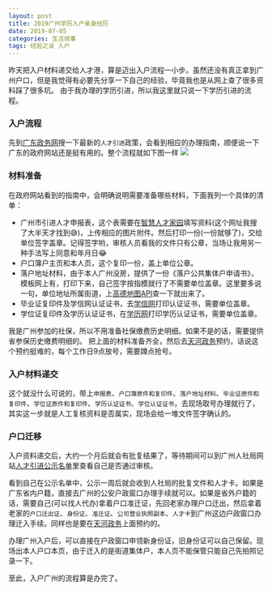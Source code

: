 ```yaml
---
layout: post
title: 2019广州学历入户亲身经历
date: 2019-07-05
categories: 生活琐事
tags: 经验之谈 入户
---
```


昨天把入户材料递交给人才港，算是迈出入户流程一小步。虽然还没有真正拿到广州户口，但是我觉得有必要先分享一下自己的经验，毕竟我也是从网上查了很多资料踩了很多坑。
由于我办理的学历引进，所以我这里就只说一下学历引进的流程。
### 入户流程
先到[广东政务网](https://www.gdzwfw.gov.cn/)搜一下最新的`人才引进`政策，会看到相应的办理指南，顺便说一下广东的政府网站还是挺有用的。整个流程就如下图一样
![](/images/images/人才引进流程.png)

### 材料准备

在政府网站看到的指南中，会明确说明需要准备哪些材料，下面我列一个具体的清单：
- 广州市引进人才申报表，这个表需要在[智慧人才家园](http://gzrsj.hrssgz.gov.cn/vsgzhr/PersonalPortal/home.aspx?TOKENID=L0U1b2N2aEtuMFlEaWRlUldxUEVpUT09&RESID=null)填写资料(这个网址我搜了大半天才找到😅)，上传相应的图片附件。然后打印一份(一份就够了)，交给单位签字盖章。记得签字哟，审核人员看我的文件只有公章，当场让我用另一种手法写上同意和年月日😂
- 户口簿户主页和本人页，这个复印一份，盖上单位公章。
- 落户地址材料，由于本人广州没房，提供了一份《落户公共集体户申请书》，模板网上有，打印下来，自己签字按指模就行了不需要单位盖章。这里要多说一句，单位地址所属街道，上[高德地图API](https://lbs.amap.com/api/javascript-api/example/geocoder/regeocoding)查一下就出来了。
- 毕业证复印件及学信网认证证书，去[学信网](https://my.chsi.com.cn/archive/bab/index.action)打印认证证书，需要单位盖章。
- 学位证复印件及学历认证证书，在[学历网](https://www.chinadegrees.cn/cqva/personal/index.html)打印学历认证证书，需要单位盖章。

我是广州参加的社保，所以不用准备社保缴费历史明细。如果不是的话，需要提供省参保历史缴费明细的。
把上面的材料准备齐全，然后去[天河政务](http://www.thnet.gov.cn/thxxw/zwe_lcfb/zwe_nry.shtml)预约，话说这个预约挺难的，每个工作日9点放号，需要蹲点抢号。

### 入户材料递交

这个就没什么可说的，带上`申报表`、`户口簿原件和复印件`、`落户地址材料`、`毕业证原件和复印件`、`学位证原件和复印件`、`学历认证证书`、`学位认证证书`，去现场取号办理就行了，其实这一步就是人工复核资料是否属实，现场会给一堆文件签字确认的。


### 户口迁移
入户资料递交后，大约一个月后就会有批复结果了，等待期间可以到广州人社局网站[人才引进公示名单](http://gzrsj.hrssgz.gov.cn/vsgzpiapp01/GZPI/Gateway/PersonIntroducePublicity.aspx)里查看自己是否通过审核。

看到自己在公示名单中，公示一周后就会收到人社局的批复文件和人才卡。如果是广东省内户籍，直接去广州的公安户政窗口办理手续就可以。如果是省外户籍的话，需要自己(可以找人代办)拿着户口准迁证，先回老家办理户口迁出，然后拿着老家的`户口迁出证`、`身份证`、`准迁证`、`公司营业执照副本`、`人才卡`到广州这边户政窗口办理迁入手续。同样也是要在[天河政务](http://www.thnet.gov.cn/thxxw/zwe_lcfb/zwe_nry.shtml)上面预约的。

办理广州入户后，可以直接在户政窗口申领新身份证，旧身份证可以自己保留。现场出本人户口本页，由于迁入的是街道集体户，本人页不能保管只能自己先拍照记录一下。

至此，入户广州的流程算是办完了。